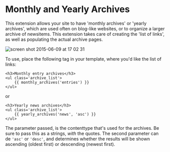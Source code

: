 Monthly and Yearly Archives
===========================

This extension allows your site to have 'monthly archives' or 'yearly
archives', which are used often on blog-like websites, or to organize a larger
archive of newsitems. This extension takes care of creating the 'list of links', as well as populating the actual archive pages.

![screen shot 2015-06-09 at 17 02 31](https://cloud.githubusercontent.com/assets/1833361/8061177/e85322b0-0ec9-11e5-94a8-839192f92ff8.png)


To use, place the following tag in your template, where you'd like the list of links:

```
<h3>Monthly entry archives</h3>
<ul class='archive_list'>
    {{ monthly_archives('entries') }}
</ul>
```

or

```
<h3>Yearly news archives</h3>
<ul class='archive_list'>
    {{ yearly_archives('news', 'asc') }}
</ul>
```

The parameter passed, is the contenttype that's used for the archives. Be sure to pass this as a strings, _with_ the quotes. The second parameter can de `'asc'` or `'desc'`, and determines whether the results will be shown ascending (oldest first) or descending (newest first).

